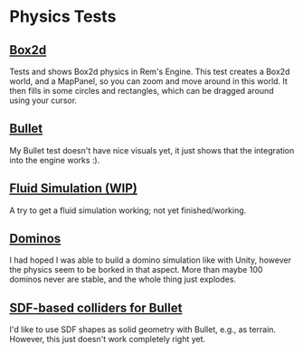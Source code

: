 # Physics Tests

## [Box2d](Box2d.kt)

Tests and shows Box2d physics in Rem's Engine.
This test creates a Box2d world, and a MapPanel, so you can zoom and move around in this world.
It then fills in some circles and rectangles, which can be dragged around using your cursor.

## [Bullet](Bullet.kt)

My Bullet test doesn't have nice visuals yet, it just shows that the integration into the engine works :).

## [Fluid Simulation (WIP)](FluidSim.kt)

A try to get a fluid simulation working; not yet finished/working.

## [Dominos](Domino.kt)

I had hoped I was able to build a domino simulation like with Unity, however the physics seem to be borked in that aspect.
More than maybe 100 dominos never are stable, and the whole thing just explodes.

## [SDF-based colliders for Bullet](SDFPhysics.kt)

I'd like to use SDF shapes as solid geometry with Bullet, e.g., as terrain. However, this just doesn't work completely right yet.
